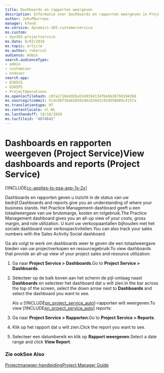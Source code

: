 ```yaml
---
title: Dashboards en rapporten weergeven
description: Informatie over dashboards en rapporten weergeven in Project Service
author: JohnPBurrows
manager: kfend
ms.service: dynamics-365-customerservice
ms.custom:
- dyn365-projectservice
ms.date: 8/03/2018
ms.topic: article
ms.author: ruhercul
audience: Admin
search.audienceType:
- admin
- customizer
- enduser
search.app:
- D365CE
- D365PS
- ProjectOperations
ms.openlocfilehash: c07a1710edd26a5349194134fbebb3679d194268
ms.sourcegitcommit: 5c4c9bf3ba018562d6cb3443c01d550489c415fa
ms.translationtype: HT
ms.contentlocale: nl-NL
ms.lasthandoff: 10/16/2020
ms.locfileid: "4074641"
---
```

# <a name="view-dashboards-and-reports-project-service"></a><span data-ttu-id="7ca72-103">Dashboards en rapporten weergeven (Project Service)</span><span class="sxs-lookup"><span data-stu-id="7ca72-103">View dashboards and reports (Project Service)</span></span>

[!INCLUDE[cc-applies-to-psa-app-1x-2x](../includes/cc-applies-to-psa-app-1x-2x.md)]

<span data-ttu-id="7ca72-104">Dashboards en rapporten geven u inzicht in de status van uw bedrijf.</span><span class="sxs-lookup"><span data-stu-id="7ca72-104">Dashboards and reports give you an understanding of where your business stands.</span></span> <span data-ttu-id="7ca72-105">Het Practice Management-dashboard geeft u een totaalweergave van uw brutomarge, kosten en rolgebruik.</span><span class="sxs-lookup"><span data-stu-id="7ca72-105">The Practice Management dashboard gives you an all-up view of your costs, gross margin, and role utilization.</span></span> <span data-ttu-id="7ca72-106">U kunt uw verkoopaantallen bijhouden met het sociale dashboard voor verkoopactiviteiten.</span><span class="sxs-lookup"><span data-stu-id="7ca72-106">You can also track your sales numbers with the Sales Activity Social dashboard.</span></span>  
  
 <span data-ttu-id="7ca72-107">Ga als volgt te werk om dashboards weer te geven die een totaalweergave bieden van uw projectverkopen en resourcegebruik:</span><span class="sxs-lookup"><span data-stu-id="7ca72-107">To view dashboards that provide an all-up view of your project sales and resource utilization:</span></span>  
  
1. <span data-ttu-id="7ca72-108">Ga naar **Project Service > Dashboards**.</span><span class="sxs-lookup"><span data-stu-id="7ca72-108">Go to **Project Service > Dashboards**.</span></span>  
  
2. <span data-ttu-id="7ca72-109">Selecteer op de balk boven aan het scherm de pijl-omlaag naast **Dashboards** en selecteer het dashboard dat u wilt zien.</span><span class="sxs-lookup"><span data-stu-id="7ca72-109">In the bar across the top of the screen, select the down arrow next to **Dashboards** and select the dashboard you want to see.</span></span>  
  
   <span data-ttu-id="7ca72-110">Als u [!INCLUDE[pn_project_service_auto](../includes/pn-project-service-auto.md)]-rapporten wilt weergeven:</span><span class="sxs-lookup"><span data-stu-id="7ca72-110">To view [!INCLUDE[pn_project_service_auto](../includes/pn-project-service-auto.md)] reports:</span></span>  
  
3. <span data-ttu-id="7ca72-111">Ga naar **Project Service > Rapporten**.</span><span class="sxs-lookup"><span data-stu-id="7ca72-111">Go to **Project Service > Reports**.</span></span>  
  
4. <span data-ttu-id="7ca72-112">Klik op het rapport dat u wilt zien.</span><span class="sxs-lookup"><span data-stu-id="7ca72-112">Click the report you want to see.</span></span>  
  
5. <span data-ttu-id="7ca72-113">Selecteer een datumbereik en klik op **Rapport weergeven**.</span><span class="sxs-lookup"><span data-stu-id="7ca72-113">Select a date range and click **View Report**.</span></span>  
  
### <a name="see-also"></a><span data-ttu-id="7ca72-114">Zie ook</span><span class="sxs-lookup"><span data-stu-id="7ca72-114">See Also</span></span>  
 [<span data-ttu-id="7ca72-115">Projectmanager-handleiding</span><span class="sxs-lookup"><span data-stu-id="7ca72-115">Project Manager Guide</span></span>](../psa/project-manager-guide.md)
